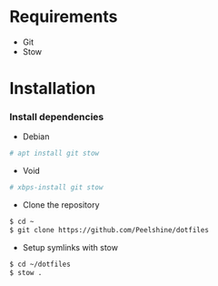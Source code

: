 # Requirements
- Git
- Stow 
# Installation
### Install dependencies
- Debian
```sh
# apt install git stow
```
- Void
```sh
# xbps-install git stow
```  
- Clone the repository
```sh
$ cd ~
$ git clone https://github.com/Peelshine/dotfiles
```

- Setup symlinks with stow
```sh
$ cd ~/dotfiles
$ stow .
```
